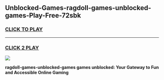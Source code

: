 
## Unblocked-Games-ragdoll-games-unblocked-games-Play-Free-72sbk
<h3>
<a href="https://premium76.site?title=ragdoll-games-unblocked-games&ref=17A">CLICK TO PLAY</a></h3>
<hr>

<h3>
<a href="https://premium76.site?title=ragdoll-games-unblocked-games&ref=17A">CLICK 2 PLAY</a>
  
</h3>

<a href="https://premium76.site?title=ragdoll-games-unblocked-games&ref=17A"><img src="https://clearcache.store/games.png"></a>


**ragdoll-games-unblocked-games games unblocked: Your Gateway to Fun and Accessible Online Gaming**
